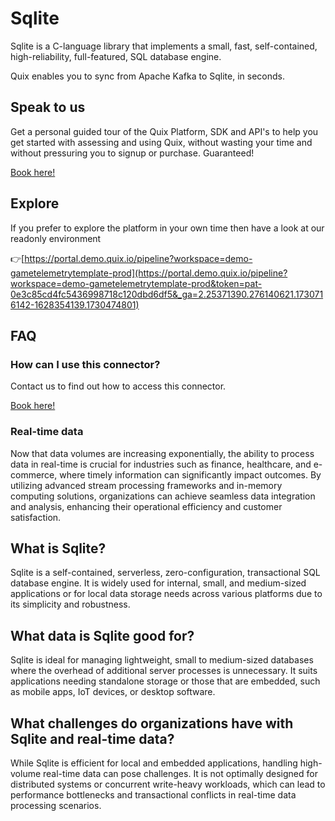 <!--[tech-name]-->
# Sqlite

<!--[ai-blurb-about-tech]-->
Sqlite is a C-language library that implements a small, fast, self-contained, high-reliability, full-featured, SQL database engine.

Quix enables you to sync from Apache Kafka <span id="to_or_from">to</span> <span id="techname">Sqlite</span>, in seconds.

## Speak to us

Get a personal guided tour of the Quix Platform, SDK and API's to help you get started with assessing and using Quix, without wasting your time and without pressuring you to signup or purchase. Guaranteed!

[Book here!](https://quix.io/book-a-demo)

## Explore

If you prefer to explore the platform in your own time then have a look at our readonly environment

👉[https://portal.demo.quix.io/pipeline?workspace=demo-gametelemetrytemplate-prod](https://portal.demo.quix.io/pipeline?workspace=demo-gametelemetrytemplate-prod&token=pat-0e3c85cd4fc5436998718c120dbd6df5&_ga=2.25371390.276140621.1730716142-1628354139.1730474801)

## FAQ 

### How can I use this connector?

Contact us to find out how to access this connector.

[Book here!](https://quix.io/book-a-demo)

### Real-time data

Now that data volumes are increasing exponentially, the ability to process data in real-time is crucial for industries such as finance, healthcare, and e-commerce, where timely information can significantly impact outcomes. By utilizing advanced stream processing frameworks and in-memory computing solutions, organizations can achieve seamless data integration and analysis, enhancing their operational efficiency and customer satisfaction.

## What is <span id="techname">Sqlite</span>?

<!--[tech-seo-text]-->
Sqlite is a self-contained, serverless, zero-configuration, transactional SQL database engine. It is widely used for internal, small, and medium-sized applications or for local data storage needs across various platforms due to its simplicity and robustness.

## What data is <span id="techname">Sqlite</span> good for?

<!--[tech-data-seo-text]-->
Sqlite is ideal for managing lightweight, small to medium-sized databases where the overhead of additional server processes is unnecessary. It suits applications needing standalone storage or those that are embedded, such as mobile apps, IoT devices, or desktop software.

## What challenges do organizations have with <span id="techname">Sqlite</span> and real-time data?

<!--[tech-challenges-seo-text]-->
While Sqlite is efficient for local and embedded applications, handling high-volume real-time data can pose challenges. It is not optimally designed for distributed systems or concurrent write-heavy workloads, which can lead to performance bottlenecks and transactional conflicts in real-time data processing scenarios.